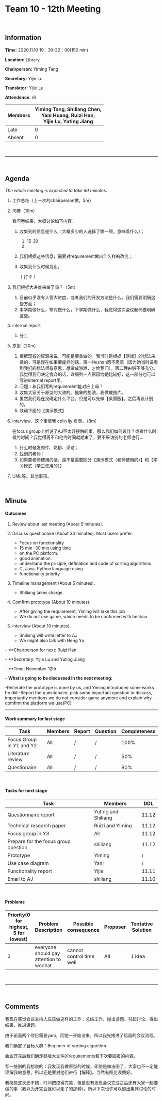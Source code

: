 # Team 10 - 12th Meeting 

<br>

## Information

**Time:**  2020.11.10 19：30-22：00(150 min)

**Location:** Library

**Chairperson:**  Yiming Tang

**Secretary:**  Yijie Lu

**Translator:**  Yijie Lu

**Attendence:** /6

| **Members** | **Yiming Tang, Shiliang Chen, <br>Yani Huang, Ruizi Han, <br>Yijie Lu, Yuting Jiang** |
| ----------- | ------------------------------------------------------------ |
| Late        | 0                                                            |
| Absent      | 0                                                            |

<br>

------
<br>

## Agenda

*The whole meeting is expected to take 60 minutes.*

1. 工作总结（上一次的chairperson做，5m）

2. 问卷（10m）

   看问卷结果，大概讨论如下内容：

   1. 收集到的信息是什么（大概多少的人选择了哪一项，意味着什么）；

      1. 15-30 
      2. 

   2. 我们根据这些信息，需要对requirement做出什么样的改变；

   3. 收集到什么时候为止。

      ！打卡！

3. 我们根据大进度来做了吗？（5m）

   1. 目前似乎没有人管大进度，或者我们的开发方法是什么。我们需要明确这些方面；
   2. 本学期做什么，寒假做什么，下学期做什么，我觉得这次会议起码要明确这些。

4. internal report

   1. 分工

5. 原型（20m）

   1. 根据现有的资源来说，可能是要重做的。我当时是根据【游戏】的想法来做的，可是现在如果要废弃的话，第一Heshan愿不愿意（因为她当时说看到我们的想法很有意思，想做成游戏，才给我们），第二理由够不够充分。我觉得我们决定舍弃的话，详细列一点原因给她比较好，这一部分也可以写进internal report里。
   2. 问题：和我们写的requirement能对应上吗？
   3. 收集大家关于原型的大致的、抽象的想法，我做成图片。
   4. 虽然我们现在没确定什么平台，但是可以先做【桌面版】。之后再设计别的。
   5. 联动下面的【演示模式】

6. interview，这个事情我 colin ljy 负责。（8m）

   在focus group上听说了AJ不太好接触的事，那么我们如何设计？或者什么时候约时间？我觉得再不和他约时间就期末了，要不采访别的老师也行...

   1. 什么时候发邮件、彩排、采访；
   2. 找别的老师！
   3. 如果要老师使用的话，是不是需要区分【演示模式（老师使用的）】和【学习模式（学生使用的）】

7. UML等。其他事项。

<br>

## Minute

#### Outcomes

1. Review about last meeting (About 5 minutes).
2. Discuss questionaire (About 30 minutes).
   Most users prefer:
   - Focus on functionality  
   - 15 min -30 min using time
   - on the PC platform.
   - good animation.
   - understand the priciple, defination and code of sorting algorithms
   - C, Java, Python language using 
   - functionality priority

3. Timeline management (About 5 minutes).
   - Shiliang takes charge.

4. Comfirm prototype (About 10 minutes).
   - After giving the requirement, Yiming will take this job
   - We do not use game, which needs to be confirmed with heshan
5. Interview  (About 10 minutes).
   - Shiliang will write letter to AJ
   - We might also talk with Heng Yu




\- **Chairperson for next: Ruizi Han

\- **Secretary: Yijie Lu and Yuting Jiang

\- **Time: November 12th

\- **What is going to be discussed in the next meeting:**

-Reiterate the prototype is done by us, and Yiming introduced some works he did
-Report the questionaire, pick some important question to discuss, importantly mentions we do not consider game anymore and explain why
-comfirm the platform we use(PC)

-------


#### Work summary for last stage

| **Task**                                | **Members**                | **Report** | **Question**                                                 | **Completeness** |
| --------------------------------------- | -------------------------- | ---------- | ------------------------------------------------------------ | ---------------- |
| Focus Group in Y1 and Y2|All|/|/|100%|
| Literature review|All|/|/|50%|
| Questionaire| All|/|/|80%|

<br>

#### Tasks for next stage

| **Task**                                                     | **Members**                                           | **DDL**         |
| ------------------------------------------------------------ | ----------------------------------------------------- | --------------- |
|Questionnaire report|Yuting and Shiliang|11.12|
|Technical research paper|Ruizi and Yiming|11.12|
|Focus group in Y3|All|11.12|
|Prepare for the focus group question|shiliang|11.12|
|Prototype|Yiming|/|
|Use case diagram|Yani|/|
|Functionality report|Yijie|11.11|
|Email to AJ|shiliang|11.10|

<br>

#### Problems

| Priority(0 for highest, 5 for lowest) | **Problem Description**                         | **Possible consequence**                | **Proposer** | **Tentative Solution**     | **Expected completion time** |
| ------------------------------------- | ----------------------------------------------- | --------------------------------------- | ------------ | -------------------------- | ---------------------------- |
|3|everyone should pay attention to wechat |cannot control time well|All|1 idea|every meeting|


<br>

-------

<br>

## Comments

我现在感觉会议主持人应该做这样的工作：总结工作、抛出话题、引起讨论、得出结果、推进话题。

由于前面两个项目需要yani，而她一开始没来，所以我先推进了后面的会议流程。

我们确定了目标人群：Beginner of sorting algorithm

会议开完后我们确定终版大文件的requirements和下次要回报的内容。

写一些别的我想说的：我发现我做原型的时候，即使是做出图了，大家也不一定能理解我的意思。所以还是要对他们进行【解释】。当然有图比没图好。

我感觉这次还不错，时间把控得完美，但是没有发现会议完成之后还有大家一起要做的事（我以为开完会就可以走了的那种）。所以下次也许可以留出集体讨论的时间。